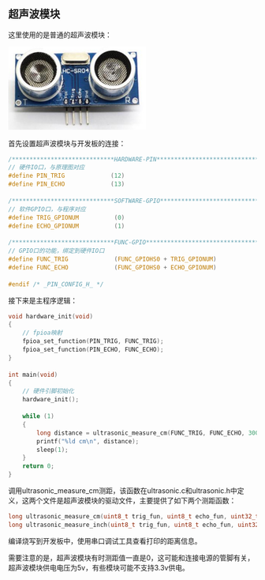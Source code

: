 ## 超声波模块

这里使用的是普通的超声波模块：

<img src="./img/01.sonar.jpg" style="zoom:80%;" />

首先设置超声波模块与开发板的连接：

```c
/*****************************HARDWARE-PIN*********************************/
// 硬件IO口，与原理图对应
#define PIN_TRIG             (12)
#define PIN_ECHO             (13)

/*****************************SOFTWARE-GPIO********************************/
// 软件GPIO口，与程序对应
#define TRIG_GPIONUM          (0)
#define ECHO_GPIONUM          (1)

/*****************************FUNC-GPIO************************************/
// GPIO口的功能，绑定到硬件IO口
#define FUNC_TRIG             (FUNC_GPIOHS0 + TRIG_GPIONUM)
#define FUNC_ECHO             (FUNC_GPIOHS0 + ECHO_GPIONUM)

#endif /* _PIN_CONFIG_H_ */
```

接下来是主程序逻辑：

```c
void hardware_init(void)
{
    // fpioa映射
    fpioa_set_function(PIN_TRIG, FUNC_TRIG);
    fpioa_set_function(PIN_ECHO, FUNC_ECHO);
}

int main(void)
{
    // 硬件引脚初始化
    hardware_init();
    
    while (1)
    {
        long distance = ultrasonic_measure_cm(FUNC_TRIG, FUNC_ECHO, 3000000);
        printf("%ld cm\n", distance);
        sleep(1);
    }
    return 0;
}
```

调用ultrasonic_measure_cm测距，该函数在ultrasonic.c和ultrasonic.h中定义，这两个文件是超声波模块的驱动文件，主要提供了如下两个测距函数：

```c
long ultrasonic_measure_cm(uint8_t trig_fun, uint8_t echo_fun, uint32_t timeout_us);
long ultrasonic_measure_inch(uint8_t trig_fun, uint8_t echo_fun, uint32_t timeout_us);
```

编译烧写到开发板中，使用串口调试工具查看打印的距离信息。

需要注意的是，超声波模块有时测距值一直是0，这可能和连接电源的管脚有关，超声波模块供电电压为5v，有些模块可能不支持3.3v供电。